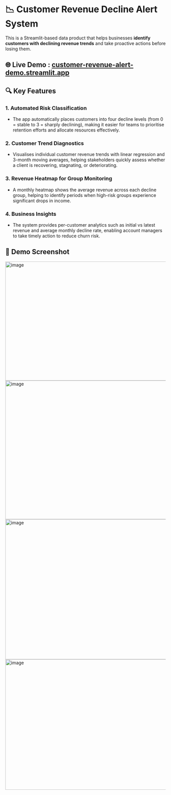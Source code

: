 
# 📉 Customer Revenue Decline Alert System

This is a Streamlit-based data product that helps businesses **identify customers with declining revenue trends** and take proactive actions before losing them.

## 🌐 Live Demo : [customer-revenue-alert-demo.streamlit.app](https://customer-revenue-alert-demo.streamlit.app)


## 🔍 Key Features
### 1. Automated Risk Classification
- The app automatically places customers into four decline levels (from 0 = stable to 3 = sharply declining), making it easier for teams to prioritise retention efforts and allocate resources effectively.

### 2. Customer Trend Diagnostics
- Visualises individual customer revenue trends with linear regression and 3-month moving averages, helping stakeholders quickly assess whether a client is recovering, stagnating, or deteriorating.

### 3. Revenue Heatmap for Group Monitoring
- A monthly heatmap shows the average revenue across each decline group, helping to identify periods when high-risk groups experience significant drops in income.

### 4. Business Insights
- The system provides per-customer analytics such as initial vs latest revenue and average monthly decline rate, enabling account managers to take timely action to reduce churn risk.

## 🧪 Demo Screenshot
<img width="625" height="372" alt="image" src="https://github.com/user-attachments/assets/7add0987-52aa-4a7a-b04f-e5076d407833" />


<img width="848" height="434" alt="image" src="https://github.com/user-attachments/assets/10cebcd6-e5ea-4db3-b2c7-64b9ed7e105d" />

<img width="871" height="438" alt="image" src="https://github.com/user-attachments/assets/2b5578cb-5e2f-4c49-ace3-960d9aa4ea95" />

<img width="742" height="408" alt="image" src="https://github.com/user-attachments/assets/c96e84c4-11ff-4cd4-bd8e-f458a91912ec" />



